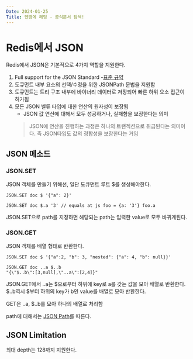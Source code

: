 ```yaml
---
Date: 2024-01-25
Title: 멘땅에 헤딩 - 공식문서 탐색!
---
```

# Redis에서 JSON
Redis에서 JSON은 기본적으로 4가지 역할을 지원한다.

1. Full support for the JSON Standard
	-[표준 규약](https://datatracker.ietf.org/doc/rfc7159/?include_text=1)
2. 도큐먼트 내부 요소의 선택/수정을 위한 JSONPath 문법을 지원함
3. 도큐먼트는 트리 구조 내부에 바이너리 데이터로 저장되어 빠른 하위 요소 접근이 허가됨
4. 모든 JSON 벨류 타입에 대한 연산의 원자성이 보장됨
	- JSON 값 연산에 대해서 모두 성공하거나, 실패함을 보장한다는 의미
	 >JSON에 연산을 진행하는 과정은 하나의 트랜젝션으로 취급된다는 의미이다.
	 >즉 JSON타입도 값의 정합성을 보장한다는 거임
	 
## JSON 메소드
### JSON.SET
JSON 객체를 만들기 위해선, 일단 도큐먼트 루트 $를 생성해야한다.

```redis
JSON.SET doc $ '{"a": 2}'

JSON.SET doc $.a '3' // equals at js foo = {a: '3'} foo.a
```

JSON.SET으로 path를 지정하면 해당되는 path는 입력한 value로 모두 바뀌게된다.


### JSON.GET
JSON 객체를 배열 형태로 반환한다.

```redis-cli
JSON.SET doc $ '{"a":2, "b": 3, "nested": {"a": 4, "b": null}}'

JSON.GET doc ..a $..b
"{\"$..b\":[3,null],\"..a\":[2,4]}"
```

JSON.GET에서 
..a는 $으로부터 하위에 key로 a를 갖는 값을 모아 배열로 반환한다.
$..b역시 $부터 하위의 key가 b인 value를 배열로 모아 반환한다.

GET은 ..a, $..b를 모아 하나의 배열로 처리함

path에 대해서는 [JSON Path](https://goessner.net/articles/JsonPath/)를 따른다. 


## JSON Limitation
최대 depth는 128까지 지원한다. 
